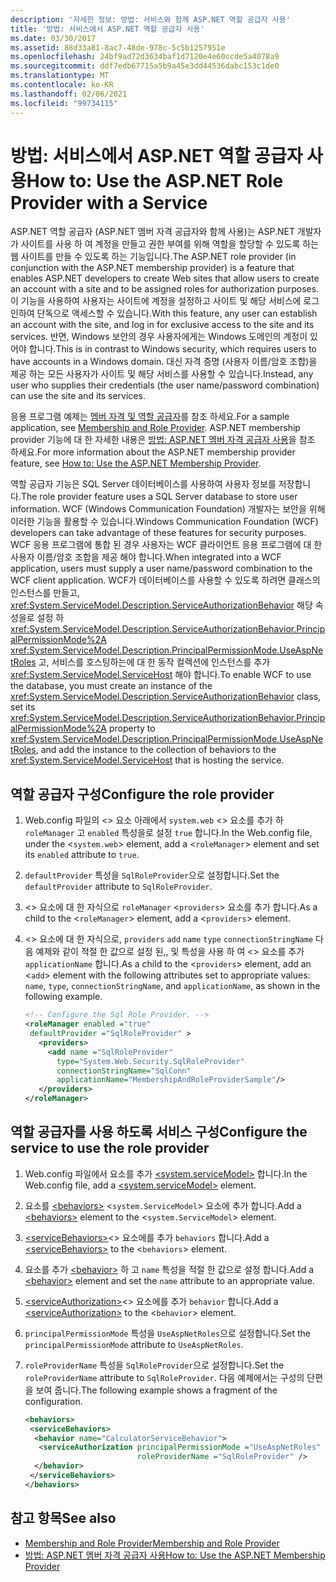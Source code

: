 ```yaml
---
description: '자세한 정보: 방법: 서비스와 함께 ASP.NET 역할 공급자 사용'
title: '방법: 서비스에서 ASP.NET 역할 공급자 사용'
ms.date: 03/30/2017
ms.assetid: 88d33a81-8ac7-48de-978c-5c5b1257951e
ms.openlocfilehash: 24bf9ad72d3634baf1d7120e4e60ccde5a4078a9
ms.sourcegitcommit: ddf7edb67715a5b9a45e3dd44536dabc153c1de0
ms.translationtype: MT
ms.contentlocale: ko-KR
ms.lasthandoff: 02/06/2021
ms.locfileid: "99734115"
---
```

# <a name="how-to-use-the-aspnet-role-provider-with-a-service"></a><span data-ttu-id="9c36e-103">방법: 서비스에서 ASP.NET 역할 공급자 사용</span><span class="sxs-lookup"><span data-stu-id="9c36e-103">How to: Use the ASP.NET Role Provider with a Service</span></span>

<span data-ttu-id="9c36e-104">ASP.NET 역할 공급자 (ASP.NET 멤버 자격 공급자와 함께 사용)는 ASP.NET 개발자가 사이트를 사용 하 여 계정을 만들고 권한 부여를 위해 역할을 할당할 수 있도록 하는 웹 사이트를 만들 수 있도록 하는 기능입니다.</span><span class="sxs-lookup"><span data-stu-id="9c36e-104">The ASP.NET role provider (in conjunction with the ASP.NET membership provider) is a feature that enables ASP.NET developers to create Web sites that allow users to create an account with a site and to be assigned roles for authorization purposes.</span></span> <span data-ttu-id="9c36e-105">이 기능을 사용하여 사용자는 사이트에 계정을 설정하고 사이트 및 해당 서비스에 로그인하여 단독으로 액세스할 수 있습니다.</span><span class="sxs-lookup"><span data-stu-id="9c36e-105">With this feature, any user can establish an account with the site, and log in for exclusive access to the site and its services.</span></span> <span data-ttu-id="9c36e-106">반면, Windows 보안의 경우 사용자에게는 Windows 도메인의 계정이 있어야 합니다.</span><span class="sxs-lookup"><span data-stu-id="9c36e-106">This is in contrast to Windows security, which requires users to have accounts in a Windows domain.</span></span> <span data-ttu-id="9c36e-107">대신 자격 증명 (사용자 이름/암호 조합)을 제공 하는 모든 사용자가 사이트 및 해당 서비스를 사용할 수 있습니다.</span><span class="sxs-lookup"><span data-stu-id="9c36e-107">Instead, any user who supplies their credentials (the user name/password combination) can use the site and its services.</span></span>  
  
<span data-ttu-id="9c36e-108">응용 프로그램 예제는 [멤버 자격 및 역할 공급자](../samples/membership-and-role-provider.md)를 참조 하세요.</span><span class="sxs-lookup"><span data-stu-id="9c36e-108">For a sample application, see [Membership and Role Provider](../samples/membership-and-role-provider.md).</span></span> <span data-ttu-id="9c36e-109">ASP.NET membership provider 기능에 대 한 자세한 내용은 [방법: ASP.NET 멤버 자격 공급자 사용](how-to-use-the-aspnet-membership-provider.md)을 참조 하세요.</span><span class="sxs-lookup"><span data-stu-id="9c36e-109">For more information about the ASP.NET membership provider feature, see [How to: Use the ASP.NET Membership Provider](how-to-use-the-aspnet-membership-provider.md).</span></span>  
  
<span data-ttu-id="9c36e-110">역할 공급자 기능은 SQL Server 데이터베이스를 사용하여 사용자 정보를 저장합니다.</span><span class="sxs-lookup"><span data-stu-id="9c36e-110">The role provider feature uses a SQL Server database to store user information.</span></span> <span data-ttu-id="9c36e-111">WCF (Windows Communication Foundation) 개발자는 보안을 위해 이러한 기능을 활용할 수 있습니다.</span><span class="sxs-lookup"><span data-stu-id="9c36e-111">Windows Communication Foundation (WCF) developers can take advantage of these features for security purposes.</span></span> <span data-ttu-id="9c36e-112">WCF 응용 프로그램에 통합 된 경우 사용자는 WCF 클라이언트 응용 프로그램에 대 한 사용자 이름/암호 조합을 제공 해야 합니다.</span><span class="sxs-lookup"><span data-stu-id="9c36e-112">When integrated into a WCF application, users must supply a user name/password combination to the WCF client application.</span></span> <span data-ttu-id="9c36e-113">WCF가 데이터베이스를 사용할 수 있도록 하려면 클래스의 인스턴스를 만들고, <xref:System.ServiceModel.Description.ServiceAuthorizationBehavior> 해당 속성을로 설정 하 <xref:System.ServiceModel.Description.ServiceAuthorizationBehavior.PrincipalPermissionMode%2A> <xref:System.ServiceModel.Description.PrincipalPermissionMode.UseAspNetRoles> 고, 서비스를 호스팅하는에 대 한 동작 컬렉션에 인스턴스를 추가 <xref:System.ServiceModel.ServiceHost> 해야 합니다.</span><span class="sxs-lookup"><span data-stu-id="9c36e-113">To enable WCF to use the database, you must create an instance of the <xref:System.ServiceModel.Description.ServiceAuthorizationBehavior> class, set its <xref:System.ServiceModel.Description.ServiceAuthorizationBehavior.PrincipalPermissionMode%2A> property to <xref:System.ServiceModel.Description.PrincipalPermissionMode.UseAspNetRoles>, and add the instance to the collection of behaviors to the <xref:System.ServiceModel.ServiceHost> that is hosting the service.</span></span>  
  
## <a name="configure-the-role-provider"></a><span data-ttu-id="9c36e-114">역할 공급자 구성</span><span class="sxs-lookup"><span data-stu-id="9c36e-114">Configure the role provider</span></span>  
  
1. <span data-ttu-id="9c36e-115">Web.config 파일의 <> 요소 아래에서 `system.web` <> 요소를 추가 하 `roleManager` 고 `enabled` 특성을로 설정 `true` 합니다.</span><span class="sxs-lookup"><span data-stu-id="9c36e-115">In the Web.config file, under the <`system.web`> element, add a <`roleManager`> element and set its `enabled` attribute to `true`.</span></span>  
  
2. <span data-ttu-id="9c36e-116">`defaultProvider` 특성을 `SqlRoleProvider`으로 설정합니다.</span><span class="sxs-lookup"><span data-stu-id="9c36e-116">Set the `defaultProvider` attribute to `SqlRoleProvider`.</span></span>  
  
3. <span data-ttu-id="9c36e-117"><> 요소에 대 한 자식으로 `roleManager` <`providers`> 요소를 추가 합니다.</span><span class="sxs-lookup"><span data-stu-id="9c36e-117">As a child to the <`roleManager`> element, add a <`providers`> element.</span></span>  
  
4. <span data-ttu-id="9c36e-118"><> 요소에 대 한 자식으로, `providers` `add` `name` `type` `connectionStringName` 다음 예제와 같이 적절 한 값으로 설정 된,, 및 특성을 사용 하 여 <> 요소를 추가 `applicationName` 합니다.</span><span class="sxs-lookup"><span data-stu-id="9c36e-118">As a child to the <`providers`> element, add an <`add`> element with the following attributes set to appropriate values: `name`, `type`, `connectionStringName`, and `applicationName`, as shown in the following example.</span></span>  
  
    ```xml  
    <!-- Configure the Sql Role Provider. -->  
    <roleManager enabled ="true"
     defaultProvider ="SqlRoleProvider" >  
       <providers>  
         <add name ="SqlRoleProvider"
           type="System.Web.Security.SqlRoleProvider"
           connectionStringName="SqlConn"
           applicationName="MembershipAndRoleProviderSample"/>  
       </providers>  
    </roleManager>  
    ```  
  
## <a name="configure-the-service-to-use-the-role-provider"></a><span data-ttu-id="9c36e-119">역할 공급자를 사용 하도록 서비스 구성</span><span class="sxs-lookup"><span data-stu-id="9c36e-119">Configure the service to use the role provider</span></span>  
  
1. <span data-ttu-id="9c36e-120">Web.config 파일에서 요소를 추가 [\<system.serviceModel>](../../configure-apps/file-schema/wcf/system-servicemodel.md) 합니다.</span><span class="sxs-lookup"><span data-stu-id="9c36e-120">In the Web.config file, add a [\<system.serviceModel>](../../configure-apps/file-schema/wcf/system-servicemodel.md) element.</span></span>  
  
2. <span data-ttu-id="9c36e-121">요소를 [\<behaviors>](../../configure-apps/file-schema/wcf/behaviors.md) <`system.ServiceModel`> 요소에 추가 합니다.</span><span class="sxs-lookup"><span data-stu-id="9c36e-121">Add a [\<behaviors>](../../configure-apps/file-schema/wcf/behaviors.md) element to the <`system.ServiceModel`> element.</span></span>  
  
3. <span data-ttu-id="9c36e-122">[\<serviceBehaviors>](../../configure-apps/file-schema/wcf/servicebehaviors.md)<> 요소에를 추가 `behaviors` 합니다.</span><span class="sxs-lookup"><span data-stu-id="9c36e-122">Add a [\<serviceBehaviors>](../../configure-apps/file-schema/wcf/servicebehaviors.md) to the <`behaviors`> element.</span></span>  
  
4. <span data-ttu-id="9c36e-123">요소를 추가 [\<behavior>](../../configure-apps/file-schema/wcf/behavior-of-endpointbehaviors.md) 하 고 `name` 특성을 적절 한 값으로 설정 합니다.</span><span class="sxs-lookup"><span data-stu-id="9c36e-123">Add a [\<behavior>](../../configure-apps/file-schema/wcf/behavior-of-endpointbehaviors.md) element and set the `name` attribute to an appropriate value.</span></span>  
  
5. <span data-ttu-id="9c36e-124">[\<serviceAuthorization>](../../configure-apps/file-schema/wcf/serviceauthorization-element.md)<> 요소에를 추가 `behavior` 합니다.</span><span class="sxs-lookup"><span data-stu-id="9c36e-124">Add a [\<serviceAuthorization>](../../configure-apps/file-schema/wcf/serviceauthorization-element.md) to the <`behavior`> element.</span></span>  
  
6. <span data-ttu-id="9c36e-125">`principalPermissionMode` 특성을 `UseAspNetRoles`으로 설정합니다.</span><span class="sxs-lookup"><span data-stu-id="9c36e-125">Set the `principalPermissionMode` attribute to `UseAspNetRoles`.</span></span>  
  
7. <span data-ttu-id="9c36e-126">`roleProviderName` 특성을 `SqlRoleProvider`으로 설정합니다.</span><span class="sxs-lookup"><span data-stu-id="9c36e-126">Set the `roleProviderName` attribute to `SqlRoleProvider`.</span></span> <span data-ttu-id="9c36e-127">다음 예제에서는 구성의 단편을 보여 줍니다.</span><span class="sxs-lookup"><span data-stu-id="9c36e-127">The following example shows a fragment of the configuration.</span></span>  
  
    ```xml  
    <behaviors>  
     <serviceBehaviors>  
      <behavior name="CalculatorServiceBehavior">  
       <serviceAuthorization principalPermissionMode ="UseAspNetRoles"  
                             roleProviderName ="SqlRoleProvider" />  
      </behavior>  
     </serviceBehaviors>  
    </behaviors>  
    ```  
  
## <a name="see-also"></a><span data-ttu-id="9c36e-128">참고 항목</span><span class="sxs-lookup"><span data-stu-id="9c36e-128">See also</span></span>

- [<span data-ttu-id="9c36e-129">Membership and Role Provider</span><span class="sxs-lookup"><span data-stu-id="9c36e-129">Membership and Role Provider</span></span>](../samples/membership-and-role-provider.md)
- [<span data-ttu-id="9c36e-130">방법: ASP.NET 멤버 자격 공급자 사용</span><span class="sxs-lookup"><span data-stu-id="9c36e-130">How to: Use the ASP.NET Membership Provider</span></span>](how-to-use-the-aspnet-membership-provider.md)
